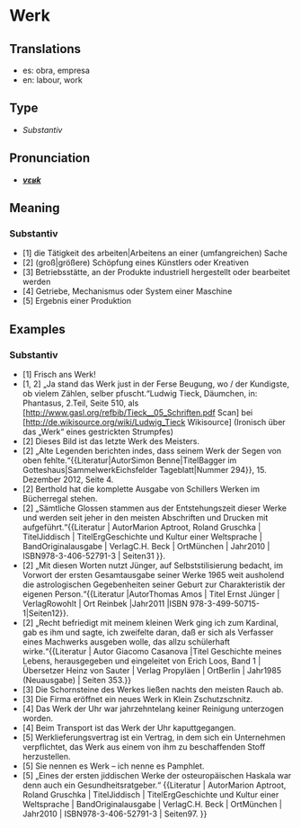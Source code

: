 # Werk
## Translations
- es: obra, empresa
- en: labour, work
## Type
- _Substantiv_
## Pronunciation
- **_[vɛʁk](https://commons.wikimedia.org/wiki/File:De-Werk.ogg)_**
## Meaning
### Substantiv
- [1] die Tätigkeit des arbeiten|Arbeitens an einer (umfangreichen) Sache
- [2] (groß|größere) Schöpfung eines Künstlers oder Kreativen
- [3] Betriebsstätte, an der Produkte industriell hergestellt oder bearbeitet werden
- [4] Getriebe, Mechanismus oder System einer Maschine
- [5] Ergebnis einer Produktion
## Examples
### Substantiv
- [1] Frisch ans Werk!
- [1, 2] „Ja stand das Werk just in der Ferse Beugung, wo / der Kundigste, ob vielem Zählen, selber pfuscht.“<ref>Ludwig Tieck, Däumchen, in: Phantasus, 2.Teil, Seite 510, als [http://www.gasl.org/refbib/Tieck__05_Schriften.pdf Scan] bei [http://de.wikisource.org/wiki/Ludwig_Tieck Wikisource]</ref> (Ironisch über das „Werk“ eines gestrickten Strumpfes)
- [2] Dieses Bild ist das letzte Werk des Meisters.
- [2] „Alte Legenden berichten indes, dass seinem Werk der Segen von oben fehlte.“<ref>{{Literatur|AutorSimon Benne|TitelBagger im Gotteshaus|SammelwerkEichsfelder Tageblatt|Nummer 294}}, 15. Dezember 2012, Seite 4.</ref>
- [2] Berthold hat die komplette Ausgabe von Schillers Werken im Bücherregal stehen.
- [2] „Sämtliche Glossen stammen aus der Entstehungszeit dieser Werke und werden seit jeher in den meisten Abschriften und Drucken mit aufgeführt.“<ref>{{Literatur | AutorMarion Aptroot, Roland Gruschka | TitelJiddisch | TitelErgGeschichte und Kultur einer Weltsprache | BandOriginalausgabe | VerlagC.H. Beck | OrtMünchen | Jahr2010 | ISBN978-3-406-52791-3 | Seiten31 }}.</ref>
- [2] „Mit diesen Worten nutzt Jünger, auf Selbststilisierung bedacht, im Vorwort der ersten Gesamtausgabe seiner Werke 1965 weit ausholend die astrologischen Gegebenheiten seiner Geburt zur Charakteristik der eigenen Person.“<ref>{{Literatur |AutorThomas Amos | Titel Ernst Jünger | VerlagRowohlt | Ort Reinbek |Jahr2011 |ISBN 978-3-499-50715-1|Seiten12}}.</ref>
- [2] „Recht befriedigt mit meinem kleinen Werk ging ich zum Kardinal, gab es ihm und sagte, ich zweifelte daran, daß er sich als Verfasser eines Machwerks ausgeben wolle, das allzu schülerhaft wirke.“<ref>{{Literatur | Autor Giacomo Casanova |Titel Geschichte meines Lebens, herausgegeben und eingeleitet von Erich Loos, Band 1 | Übersetzer Heinz von Sauter | Verlag Propyläen | OrtBerlin | Jahr1985 (Neuausgabe) | Seiten 353.}}</ref>
- [3] Die Schornsteine des Werkes ließen nachts den meisten Rauch ab.
- [3] Die Firma eröffnet ein neues Werk in Klein Zschutzschnitz.
- [4] Das Werk der Uhr war jahrzehntelang keiner Reinigung unterzogen worden.
- [4] Beim Transport ist das Werk der Uhr kaputtgegangen.
- [5] Werklieferungsvertrag ist ein Vertrag, in dem sich ein Unternehmen verpflichtet, das Werk aus einem von ihm zu beschaffenden Stoff herzustellen.
- [5] Sie nennen es Werk – ich nenne es Pamphlet.
- [5] „Eines der ersten jiddischen Werke der osteuropäischen Haskala war denn auch ein Gesundheitsratgeber.“<ref> {{Literatur | AutorMarion Aptroot, Roland Gruschka | TitelJiddisch | TitelErgGeschichte und Kultur einer Weltsprache | BandOriginalausgabe | VerlagC.H. Beck | OrtMünchen | Jahr2010 | ISBN978-3-406-52791-3 | Seiten97. }}</ref>
